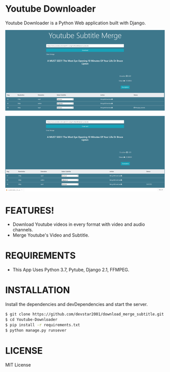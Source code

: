 # Youtube Downloader

Youtube Downloader is a Python Web application built with Django.

![ScreenShot](static_files/img/Screenshot_1.png)

![ScreenShot](static_files/img/Screenshot_2.png)


# FEATURES!

  - Download Youtube videos in every format with video and audio channels.
  - Merge Youtube's Video and Subtitle.


# REQUIREMENTS
  - This App Uses Python 3.7, Pytube, Django 2.1, FFMPEG.

# INSTALLATION

Install the dependencies and devDependencies and start the server.

```sh
$ git clone https://github.com/devstar2001/download_merge_subtitle.git
$ cd Youtube-Downloader
$ pip install -r requirements.txt
$ python manage.py runsever
```

# LICENSE
MIT License
